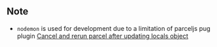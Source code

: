## Note

- `nodemon` is used for development due to a limitation of parceljs pug plugin [Cancel and rerun parcel after updating locals object](https://parceljs.org/pug.html#cancel-and-rerun-parcel-after-updating-locals-object)
